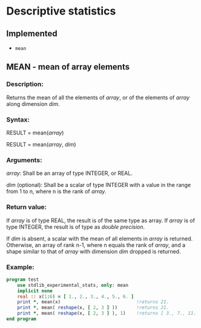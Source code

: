 # Descriptive statistics

## Implemented

 * `mean`

## MEAN - mean of array elements

### Description:

Returns the mean of all the elements of *array*, or of the elements of *array* along dimension *dim*.

### Syntax:

RESULT = mean(*array*)

RESULT = mean(*array*, *dim*)

### Arguments:

*array*: Shall be an array of type INTEGER, or REAL.

*dim* (optional): Shall be a scalar of type INTEGER with a value in the range from 1 to n, where n is the rank of *array*.

### Return value:

If *array* is of type REAL, the result is of the same type as array.
If *array* is of type INTEGER, the result is of type as *double precision*.

If *dim* is absent, a scalar with the mean of all elements in *array* is returned. Otherwise, an array of rank n-1, where n equals the rank of *array*, and a shape similar to that of *array* with dimension *dim* dropped is returned.

### Example:

```fortran
program test
    use stdlib_experimental_stats, only: mean
    implicit none
    real :: x(1:6) = [ 1., 2., 3., 4., 5., 6. ]
    print *, mean(x)                            !returns 21.
    print *, mean( reshape(x, [ 2, 3 ] ))       !returns 21.
    print *, mean( reshape(x, [ 2, 3 ] ), 1)    !returns [ 3., 7., 11. ]
end program
```

